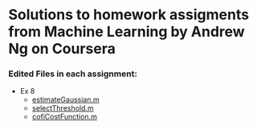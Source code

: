 # Solutions to homework assigments from Machine Learning by Andrew Ng on Coursera

### Edited Files in each assignment:

+ Ex 8
    + [estimateGaussian.m](machine-learning-ex8/ex8/estimateGaussian.m)
    + [selectThreshold.m](machine-learning-ex8/ex8/selectThreshold.m)
    + [cofiCostFunction.m](machine-learning-ex8/ex8/cofiCostFunction.m)
